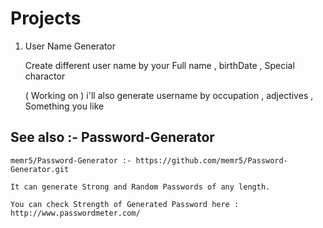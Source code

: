 # Projects

1) User Name Generator 
    
    Create different user name by your Full name , birthDate , Special charactor
    
    ( Working on ) i'll also generate username by occupation , adjectives , Something you like 
   
 ## See also :- Password-Generator
    
    memr5/Password-Generator :- https://github.com/memr5/Password-Generator.git
    
    It can generate Strong and Random Passwords of any length.
    
    You can check Strength of Generated Password here : http://www.passwordmeter.com/     
                
